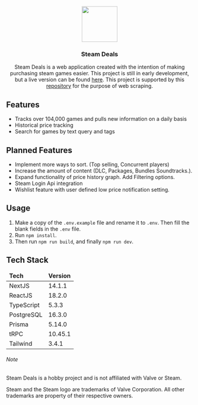 <p align="center">
  <br/>
  <a href="https://www.steamdeals.ca" target="_blank"><img width="96px" src="https://www.steamdeals.ca/_next/image?url=%2F_next%2Fstatic%2Fmedia%2Fandroid-chrome-192x192.7be14410.png&w=128&q=75" /></a>
  <h3 align="center">Steam Deals</h3>
  <p align="center">
    Steam Deals is a web application created with the intention of making purchasing steam games easier. This project is still in early development, but a live version can be found <a href='https://www.steamdeals.ca'>here</a>. This project is supported by this <a href="https://github.com/DamynFilipuzzi/scraper-py">repository</a> for the purpose of web scraping.
  </p>
</p>

## Features

- Tracks over 104,000 games and pulls new information on a daily basis
- Historical price tracking
- Search for games by text query and tags

## Planned Features

- Implement more ways to sort. (Top selling, Concurrent players)
- Increase the amount of content (DLC, Packages, Bundles Soundtracks.).
- Expand functionality of price history graph. Add Filtering options.
- Steam Login Api integration
- Wishlist feature with user defined low price notification setting.

## Usage

1. Make a copy of the `.env.example` file and rename it to `.env`. Then fill the blank fields in the `.env` file.
1.  Run `npm install`.
1.  Then run `npm run build`, and finally `npm run dev`.

## Tech Stack

<table align="center">
  <thead><tr style="font-weight: bold;"><td>Tech</td><td>Version</td></tr></thead>
  <tbody>
    <tr><td>NextJS</td><td>14.1.1</td></tr>
    <tr><td>ReactJS</td><td>18.2.0</td></tr>
    <tr><td>TypeScript</td><td>5.3.3</td></tr>
    <tr><td>PostgreSQL</td><td>16.3.0</td></tr>
    <tr><td>Prisma</td><td>5.14.0</td></tr>
    <tr><td>tRPC</td><td>10.45.1</td></tr>
    <tr><td>Tailwind</td><td>3.4.1</td></tr>
  </tbody>
</table>

###### Note

Steam Deals is a hobby project and is not affiliated with Valve or Steam.

Steam and the Steam logo are trademarks of Valve Corporation. All other trademarks are property of their respective owners.

